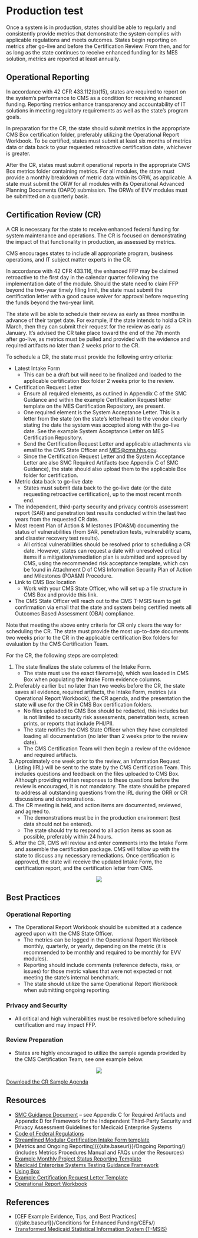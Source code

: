 # Production test

Once a system is in production, states should be able to regularly and consistently provide metrics that demonstrate the system complies with applicable regulations and meets outcomes. States begin reporting on metrics after go-live and before the Certification Review. From then, and for as long as the state continues to receive enhanced funding for its MES solution, metrics are reported at least annually.

## Operational Reporting
In accordance with 42 CFR 433.112(b)(15), states are required to report on the system’s performance to CMS as a condition for receiving enhanced funding. Reporting metrics enhance transparency and accountability of IT solutions in meeting regulatory requirements as well as the state’s program goals. 

In preparation for the CR, the state should submit metrics in the appropriate CMS Box certification folder, preferably utilizing the Operational Report Workbook. To be certified, states must submit at least six months of metrics data or data back to your requested retroactive certification date, whichever is greater.

After the CR, states must submit operational reports in the appropriate CMS Box metrics folder containing metrics. For all modules, the state must provide a monthly breakdown of metric data within its ORW, as applicable. A state must submit the ORW for all modules with its Operational Advanced Planning Documents (OAPD) submission. The ORWs of EVV modules must be submitted on a quarterly basis.

## Certification Review (CR)
A CR is necessary for the state to receive enhanced federal funding for system maintenance and operations. The CR is focused on demonstrating the impact of that functionality in production, as assessed by metrics.

CMS encourages states to include all appropriate program, business operations, and IT subject matter experts in the CR.

In accordance with 42 CFR 433.116, the enhanced FFP may be claimed retroactive to the first day in the calendar quarter following the implementation date of the module. Should the state need to claim FFP beyond the two-year timely filing limit, the state must submit the certification letter with a good cause waiver for approval before requesting the funds beyond the two-year limit.

The state will be able to schedule their review as early as three months in advance of their target date. For example, if the state intends to hold a CR in March, then they can submit their request for the review as early as January. It’s advised the CR take place toward the end of the 7th month after go-live, as metrics must be pulled and provided with the evidence and required artifacts no later than 2 weeks prior to the CR.

To schedule a CR, the state must provide the following entry criteria: 
- Latest Intake Form
    - This can be a draft but will need to be finalized and loaded to the applicable certification Box folder 2 weeks prior to the review.
- Certification Request Letter
    - Ensure all required elements, as outlined in Appendix C of the SMC Guidance and within the example Certification Request letter template on the MES Certification Repository, are present.
    - One required element is the System Acceptance Letter.  This is a letter from the state (on the state’s letterhead) to the vendor clearly stating the date the system was accepted along with the go-live date.  See the example System Acceptance Letter on MES Certification Repository.
    - Send the Certification Request Letter and applicable attachments via email to the CMS State Officer and MES@cms.hhs.gov.  
    - Since the Certification Request Letter and the System Acceptance Letter are also SMC Required Artifacts (see Appendix C of SMC Guidance), the state should also upload them to the applicable Box folder for certification.
- Metric data back to go-live date
    - States must submit data back to the go-live date (or the date requesting retroactive certification), up to the most recent month end.
- The independent, third-party security and privacy controls assessment report (SAR) and penetration test results conducted within the last two years from the requested CR date.
- Most recent Plan of Action & Milestones (POA&M) documenting the status of vulnerabilities (from SAR, penetration tests, vulnerability scans, and disaster recovery test results). 
    - All critical vulnerabilities should be resolved prior to scheduling a CR date.  However, states can request a date with unresolved critical items if a mitigation/remediation plan is submitted and approved by CMS, using the recommended risk acceptance template, which can be found in Attachment D of CMS Information Security Plan of Action and Milestones (POA&M) Procedure.
- Link to CMS Box location
    - Work with your CMS State Officer, who will set up a file structure in CMS Box and provide this link. 
- The CMS State Officer will reach out to the CMS T-MSIS team to get confirmation via email that the state and system being certified meets all Outcomes Based Assessment (OBA) compliance.

Note that meeting the above entry criteria for CR only clears the way for scheduling the CR. The state must provide the most up-to-date documents two weeks prior to the CR in the applicable certification Box folders for evaluation by the CMS Certification Team.

For the CR, the following steps are completed:
1.	The state finalizes the state columns of the Intake Form.
    - The state must use the exact filename(s), which was loaded in CMS Box when populating the Intake Form evidence columns.
2.	Preferably earlier but no later than two weeks before the CR, the state saves all evidence, required artifacts, the Intake Form, metrics (via Operational Report Workbook), the CR agenda, and the presentation the state will use for the CR in CMS Box certification folders.
    - No files uploaded to CMS Box should be redacted, this includes but is not limited to security risk assessments, penetration tests, screen prints, or reports that include PHI/PII.
    - The state notifies the CMS State Officer when they have completed loading all documentation (no later than 2 weeks prior to the review date).
    - The CMS Certification Team will then begin a review of the evidence and required artifacts.
3.	Approximately one week prior to the review, an Information Request Listing (IRL) will be sent to the state by the CMS Certification Team. This includes questions and feedback on the files uploaded to CMS Box. Although providing written responses to these questions before the review is encouraged, it is not mandatory. The state should be prepared to address all outstanding questions from the IRL during the ORR or CR discussions and demonstrations.
4.	The CR meeting is held, and action items are documented, reviewed, and agreed to.
    - The demonstrations must be in the production environment (test data should not be entered).
    - The state should try to respond to all action items as soon as possible, preferably within 24 hours.
5.	 After the CR, CMS will review and enter comments into the Intake Form and assemble the certification package. CMS will follow up with the state to discuss any necessary remediations. Once certification is approved, the state will receive the updated Intake Form, the certification report, and the certification letter from CMS.
  

<center><img src="{{ site.baseurl }}/SMC Process/Production/CR Flow.png"></center>

## Best Practices

### Operational Reporting 
- The Operational Report Workbook should be submitted at a cadence agreed upon with the CMS State Officer.
    - The metrics can be logged in the Operational Report Workbook monthly, quarterly, or yearly, depending on the metric (it is recommended to be monthly and required to be monthly for EVV modules).
    - Reporting should include comments (reference defects, risks, or issues) for those metric values that were not expected or not meeting the state’s internal benchmark.
    - The state should utilize the same Operational Report Workbook when submitting ongoing reporting.


### Privacy and Security 
- All critical and high vulnerabilities must be resolved before scheduling certification and may impact FFP.

### Review Preparation 
- States are highly encouraged to utilize the sample agenda provided by the CMS Certification Team, see one example below.

<center><img src="{{ site.baseurl }}/SMC Process/Production/CR Agenda.png"></center>

[Download the CR Sample Agenda](../../CR%20Sample%20Agenda.docx)

## Resources 
- [SMC Guidance Document](https://www.medicaid.gov/medicaid/data-and-systems/downloads/smc-certification-guidance.pdf) – see Appendix C for Required Artifacts and Appendix D for Framework for the Independent Third-Party Security and Privacy Assessment Guidelines for Medicaid Enterprise Systems
- [Code of Federal Regulations](https://www.ecfr.gov/current/title-42/chapter-IV/subchapter-C/part-433)
- [Streamlined Modular Certification Intake Form template](https://www.medicaid.gov/medicaid/data-and-systems/downloads/smc-intake-form.xlsx)
- [Metrics and Ongoing Reporting]({{site.baseurl}}/Ongoing Reporting/) (includes Metrics Procedures Manual and FAQs under the Resources)
- [Example Monthly Project Status Reporting Template](../../Streamlined%20Modular%20Certification%20Required%20Monthly%20Project%20Status%20Report%20Example%20Template.docx) 
- [Medicaid Enterprise Systems Testing Guidance Framework](https://www.medicaid.gov/medicaid/data-and-systems/downloads/mes-testing-guidance-framework.pdf) 
- [Using Box]({{site.baseurl}}/Box/)
- [Example Certification Request Letter Template](../../SMC%20Certification%20Request%20Letter%20Template.docx) 
- [Operational Report Workbook](../../Operational%20Report%20Workbook.xlsx) 

## References
- [CEF Example Evidence, Tips, and Best Practices]({{site.baseurl}}/Conditions for Enhanced Funding/CEFs/)
- [Transformed Medicaid Statistical Information System (T-MSIS)](https://www.medicaid.gov/medicaid/data-systems/macbis/transformed-medicaid-statistical-information-system-t-msis/index.html)

